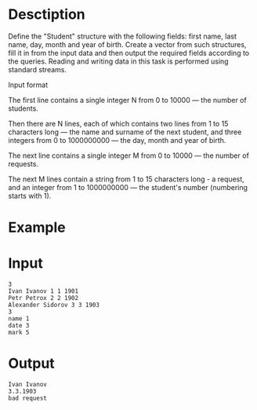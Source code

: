 # Desctiption

Define the "Student" structure with the following fields: first name, last name, day, month and year of birth. Create a vector from such structures, fill it in from the input data and then output the required fields according to the queries. Reading and writing data in this task is performed using standard streams.

Input format

The first line contains a single integer N from 0 to 10000 — the number of students.

Then there are N lines, each of which contains two lines from 1 to 15 characters long — the name and surname of the next student, and three integers from 0 to 1000000000 — the day, month and year of birth.

The next line contains a single integer M from 0 to 10000 — the number of requests.

The next M lines contain a string from 1 to 15 characters long - a request, and an integer from 1 to 1000000000 — the student's number (numbering starts with 1).


# Example

# Input

```
3
Ivan Ivanov 1 1 1901
Petr Petrox 2 2 1902
Alexander Sidorov 3 3 1903
3
name 1
date 3
mark 5
```

# Output

```
Ivan Ivanov
3.3.1903
bad request
```